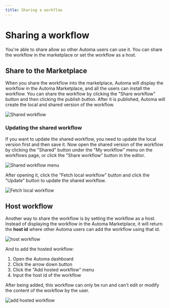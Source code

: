 ```yaml
---
title: Sharing a workflow
---
```


# Sharing a workflow
You're able to share allow so other Automa users can use it. You can share the workflow in the marketplace or set the workflow as a host.

## Share to the Marketplace

When you share the workflow into the marketplace, Automa will display the workflow in the Automa Marketplace, and all the users can install the workflow. You can share the workflow by clicking the "Share workflow" button and then clicking the publish button.
After it is published, Automa will create the local and shared version of the workflow.

![Shared workflow](https://res.cloudinary.com/chat-story/image/upload/v1666065627/automa/chrome_IzphSu4LiK_gehwmw.png)

### Updating the shared workflow

If you want to update the shared workflow, you need to update the local version first and then save it. Now open the shared version of the workflow by clicking the "Shared" button under the "My workflow" menu on the workflows page, or click the "Share workflow" button in the editor.

![Shared workflow menu](https://res.cloudinary.com/chat-story/image/upload/v1666066340/automa/chrome_3DsPWQ4Nn3_hwyu8h.png)

After opening it, click the "Fetch local workflow" button and click the "Update" button to update the shared workflow.

![Fetch local workflow](https://res.cloudinary.com/chat-story/image/upload/v1666066729/automa/chrome_XdE6h2xaT8_ya58k6.png)

## Host workflow
Another way to share the workflow is by setting the workflow as a host. Instead of displaying the workflow in the Automa Marketplace, it will return the **host id** where other Automa users can add the workflow using that id.

![host workflow](https://res.cloudinary.com/chat-story/image/upload/v1666067203/automa/2v0Ss79X7j_a102aw.png)

And to add the hosted workflow: 
1. Open the Automa dashboard
2. Click the arrow down button
3. Click the "Add hosted workflow" menu
4. Input the host id of the workflow

After being added, this workflow can only be run and can't edit or modify the content of the workflow by the user.

![add hosted workflow](https://res.cloudinary.com/chat-story/image/upload/v1666067782/automa/TV_-_1_bjh9j7.png)